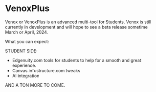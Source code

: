 # VenoxPlus

Venox or VenoxPlus is an advanced multi-tool for Students. Venox is still currently in development and will hope to see a beta release sometime March or April, 2024.

What you can expect:

STUDENT SIDE:
- Edgenuity.com tools for students to help for a smooth and great experience. 
- Canvas.infustructure.com tweaks
- AI integration


AND A TON MORE TO COME.
